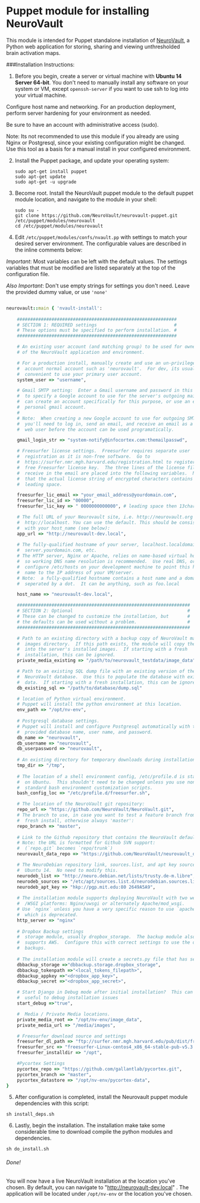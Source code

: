 Puppet module for installing NeuroVault
=================

This module is intended for Puppet standalone installation of [NeuroVault](https://github.com/chrisfilo/NeuroVault), a Python web application for storing, sharing and viewing unthresholded brain activation maps.

###Installation Instructions:

1. Before you begin, create a server or virtual machine with __Ubuntu 14 Server 64-bit__.  You don't need to manually install any software on your system or VM, except `openssh-server` if you want to use ssh to log into your virtual machine.
 
Configure host name and networking.  For an production deployment, perform server hardening for your environment as needed.  

Be sure to have an account with administrative access (sudo).

Note:  Its not recommended to use this module if you already are using Nginx or Postgresql, since your existing configuration might be changed.  Use this tool as  a basis for a manual install in your configured environment.

2. Install the Puppet package, and update your operating system:
        
    ```
    sudo apt-get install puppet
    sudo apt-get update
    sudo apt-get -u upgrade
    ```

3. Become root.  Install the NeuroVault puppet module to the default puppet module location, and navigate to the module in your shell:
    
    ```
    sudo su -
    git clone https://github.com/NeuroVault/neurovault-puppet.git /etc/puppet/modules/neurovault
    cd /etc/puppet/modules/neurovault
    ```

4) Edit `/etc/puppet/modules/confs/nvault.pp` with settings to match your desired server environment.  The configurable values are described in the inline comments below:

_Important_: Most variables can be left with the default values.  The settings variables that must be modified are listed separately at the top of the configuration file.

_Also Important_:  Don't use empty strings for settings you don't need.  Leave the provided dummy value, or use `'none'`
    
```ruby

neurovault::main { 'nvault-install':
    
    ############################################################
    # SECTION 1: REQUIRED settings                             #
    # These options must be specified to perform installation. #
    ############################################################

    # An existing user account (and matching group) to be used for ownership 
    # of the NeuroVault application and environment.

    # For a production install, manually create and use an un-privileged
    #  account normal account such as 'neurovault'.  For dev, its usually 
    #  convenient to use your primary user account.
    system_user => "username",

    # Gmail SMTP setting:  Enter a Gmail username and password in this format 
    #  to specify a Google account to use for the server's outgoing mail.  You 
    #  can create an account specifically for this purpose, or use an existing 
    #  personal gmail account. 
    #
    # Note:  When creating a new Google account to use for outgoing SMTP,
    #  you'll need to log in, send an email, and receive an email as a normal 
    #  web user before the account can be used programatically.

    gmail_login_str => "system-notify@infocortex.com:themailpasswd",

    # Freesurfer license settings.  Freesurfer requires separate user 
    #  registration as it is non-free software.  Go to 
    #  https://surfer.nmr.mgh.harvard.edu/registration.html to register for a 
    #  free Freesurfer license key.  The three lines of the license file you
    #  receive in the email are placed into the following variables.  Note 
    #  that the actual license string of encrypted characters contains a 
    #  leading space.

    freesurfer_lic_email => "your_email_address@yourdomain.com",
    freesurfer_lic_id => "00000",
    freesurfer_lic_key => " 0000000000000", # leading space then 13char key.

    # The full URL of your Neurovault site, i.e. http://neurovault.org or 
    #  http://localhost. You can use the default. This should be consistent 
    #  with your host_name (see below):
    app_url => "http://neurovault-dev.local",
    
    # The fully-qualified hostname of your server, localhost.localdomain or 
    #  server.yourdomain.com, etc.
    # The HTTP server, Nginx or Apache, relies on name-based virtual hosting, 
    #  so working DNS name resolution is recommended.  Use real DNS, or 
    #  configure /etc/hosts on your development machine to point this host 
    #  name to the IP address of your VM/server.
    # Note:  a fully-qualified hostname contains a host name and a domain name 
    #  seperated by a dot.  It can be anything, such as foo.local

    host_name => "neurovault-dev.local",

    #################################################################
    # SECTION 2: Optional                                           #
    # These can be changed to customize the installation, but       #
    # the defaults can be used without a problem.                   #
    #################################################################

    # Path to an existing directory with a backup copy of NeuroVault main 
    #  images directory.  If this path exists, the module will copy the data 
    #  into the server's installed images.  If starting with a fresh 
    #  installation, this can be ignored.
    private_media_existing => "/path/to/neurovault_testdata/image_data",

    # Path to an existing SQL dump file with an existing version of the 
    #  NeuroVault database.  Use this to populate the database with existing 
    #  data.  If starting with a fresh installation, this can be ignored.
    db_existing_sql => "/path/to/database/dump.sql"

    # location of Python virtual environment.
    # Puppet will install the python environment at this location.
    env_path => "/opt/nv-env",
    
    # Postgresql database settings.
    # Puppet will install and configure Postgresql automatically with the 
    #  provided database name, user name, and password.
    db_name => "neurovault",
    db_username => "neurovault",
    db_userpassword => "neurovault",
    
    # An existing directory for temporary downloads during installation:
    tmp_dir => "/tmp",
    
    # The location of a shell environment config, /etc/profile.d is standard 
    #  on Ubuntu.  This shouldn't need to be changed unless you use non-
    #  standard bash environment customization scripts.
    bash_config_loc => "/etc/profile.d/freesurfer.sh",

    # The location of the NeuroVault git repository:
    repo_url => "https://github.com/NeuroVault/NeuroVault.git",
    # The branch to use, in case you want to test a feature branch from a 
    #  fresh install, otherwise always 'master':
    repo_branch => "master",
    
    # Link to the Github repository that contains the NeuroVault default data.
    # Note: the URL is formatted for Github SVN support: 
    #  (`repo.git` becomes `repo/trunk`)
    neurovault_data_repo => "https://github.com/NeuroVault/neurovault_data/trunk"

    # The NeuroDebian repository link, sources.list, and apt key source  for 
    #  Ubuntu 14.  No need to modify this.
    neurodeb_list => "http://neuro.debian.net/lists/trusty.de-m.libre",
    neurodeb_sources => "/etc/apt/sources.list.d/neurodebian.sources.list",
    neurodeb_apt_key => "hkp://pgp.mit.edu:80 2649A5A9",
    
    # The installation module supports deploying NeuroVault with two web server
    #  /WSGI platforms: Nginx/uwsgi or alternately Apache/mod_wsgi.  
    # Use `nginx` unless you have a very specific reason to use `apache`, 
    #  which is deprecated.
    http_server => "nginx"
    
    # Dropbox Backup settings
    #  storage module, usually dropbox_storage.  The backup module also 
    #  supports AWS.  Configure this with correct settings to use the dropbox 
    #  backups.
    
    # The installation module will create a secrets.py file that has secure permissions.
    dbbackup_storage =>"dbbackup.storage.dropbox_storage",
    dbbackup_tokenpath =>"<local_tokens_filepath>",
    dbbackup_appkey =>"<dropbox_app_key>",
    dbbackup_secret =>"<dropbox_app_secret>",

    # Start Django in Debug mode after initial installation?  This can be 
    #  useful to debug installation issues
    start_debug =>"true",

    #  Media / Private Media locations.
    private_media_root => "/opt/nv-env/image_data",
    private_media_url => "/media/images",

    # Freesurfer download source and settings
    freesurfer_dl_path => "ftp://surfer.nmr.mgh.harvard.edu/pub/dist/freesurfer/5.3.0",
    freesurfer_src => "freesurfer-Linux-centos4_x86_64-stable-pub-v5.3.0.tar.gz",
    freesurfer_installdir => "/opt",

    #Pycortex Settings
    pycortex_repo => "https://github.com/gallantlab/pycortex.git",
    pycortex_branch => "master",
    pycortex_datastore => "/opt/nv-env/pycortex-data",
}
```


5) After configuration is completed, install the Neurovault puppet module dependencies with this script:

```
sh install_deps.sh
```

6) Lastly, begin the installation.  The installation make take some considerable time to download compile the python modules and dependencies.

```
sh do_install.sh
```

###### Done!

You will now have a live NeuroVault installation at the location you've chosen.  By default, you can navigate to "http://neurovault-dev.local" . The application will be located under `/opt/nv-env` or the location you've chosen.

